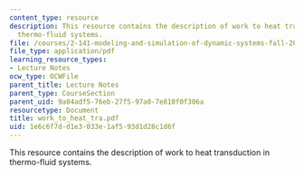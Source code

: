 ```yaml
---
content_type: resource
description: This resource contains the description of work to heat transduction in
  thermo-fluid systems.
file: /courses/2-141-modeling-and-simulation-of-dynamic-systems-fall-2006/1e6c6f7dd1e3033e1af593d1d28c1d6f_work_to_heat_tra.pdf
file_type: application/pdf
learning_resource_types:
- Lecture Notes
ocw_type: OCWFile
parent_title: Lecture Notes
parent_type: CourseSection
parent_uid: 9a04adf5-76eb-27f5-97a0-7e810f0f306a
resourcetype: Document
title: work_to_heat_tra.pdf
uid: 1e6c6f7d-d1e3-033e-1af5-93d1d28c1d6f
---
```

This resource contains the description of work to heat transduction in thermo-fluid systems.

